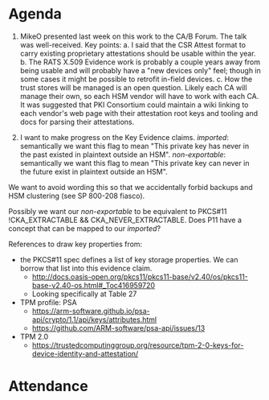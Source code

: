 # Agenda

1. MikeO presented last week on this work to the CA/B Forum. The talk was well-received. Key points:
  a. I said that the CSR Attest format to carry existing proprietary attestations should be usable within the year.
  b. The RATS X.509 Evidence work is probably a couple years away from being usable and will probably have a "new devices only" feel; though in some cases it might be possible to retrofit in-field devices.
  c. How the trust stores will be managed is an open question. Likely each CA will manage their own, so each HSM vendor will have to work with each CA. It was suggested that PKI Consortium could maintain a wiki linking to each vendor's web page with their attestation root keys and tooling and docs for parsing their attestations.

2. I want to make progress on the Key Evidence claims.
_imported_: semantically we want this flag to mean "This private key has never in the past existed in plaintext outside an HSM".
_non-exportable_: semantically we want this flag to mean "This private key can never in the future exist in plaintext outside an HSM".

We want to avoid wording this so that we accidentally forbid backups and HSM clustering (see SP 800-208 fiasco).

Possibly we want our _non-exportable_ to be equivalent to PKCS#11 !CKA_EXTRACTABLE && CKA_NEVER_EXTRACTABLE.
Does P11 have a concept that can be mapped to our _imported_?

References to draw key properties from:
* the PKCS#11 spec defines a list of key storage properties. We can borrow that list into this evidence claim.
    * http://docs.oasis-open.org/pkcs11/pkcs11-base/v2.40/os/pkcs11-base-v2.40-os.html#_Toc416959720
    * Looking specifically at Table 27    
* TPM profile: PSA
    * https://arm-software.github.io/psa-api/crypto/1.1/api/keys/attributes.html
    * https://github.com/ARM-software/psa-api/issues/13
* TPM 2.0
    * https://trustedcomputinggroup.org/resource/tpm-2-0-keys-for-device-identity-and-attestation/



# Attendance